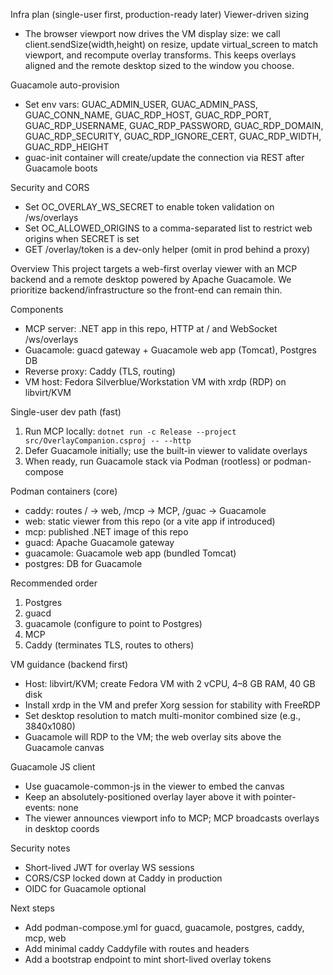Infra plan (single-user first, production-ready later)
Viewer-driven sizing
- The browser viewport now drives the VM display size: we call client.sendSize(width,height) on resize, update virtual_screen to match viewport, and recompute overlay transforms. This keeps overlays aligned and the remote desktop sized to the window you choose.


Guacamole auto-provision
- Set env vars: GUAC_ADMIN_USER, GUAC_ADMIN_PASS, GUAC_CONN_NAME, GUAC_RDP_HOST, GUAC_RDP_PORT, GUAC_RDP_USERNAME, GUAC_RDP_PASSWORD, GUAC_RDP_DOMAIN, GUAC_RDP_SECURITY, GUAC_RDP_IGNORE_CERT, GUAC_RDP_WIDTH, GUAC_RDP_HEIGHT
- guac-init container will create/update the connection via REST after Guacamole boots


Security and CORS
- Set OC_OVERLAY_WS_SECRET to enable token validation on /ws/overlays
- Set OC_ALLOWED_ORIGINS to a comma-separated list to restrict web origins when SECRET is set
- GET /overlay/token is a dev-only helper (omit in prod behind a proxy)


Overview
This project targets a web-first overlay viewer with an MCP backend and a remote desktop powered by Apache Guacamole.
We prioritize backend/infrastructure so the front-end can remain thin.

Components
- MCP server: .NET app in this repo, HTTP at / and WebSocket /ws/overlays
- Guacamole: guacd gateway + Guacamole web app (Tomcat), Postgres DB
- Reverse proxy: Caddy (TLS, routing)
- VM host: Fedora Silverblue/Workstation VM with xrdp (RDP) on libvirt/KVM

Single-user dev path (fast)
1) Run MCP locally: `dotnet run -c Release --project src/OverlayCompanion.csproj -- --http`
2) Defer Guacamole initially; use the built-in viewer to validate overlays
3) When ready, run Guacamole stack via Podman (rootless) or podman-compose

Podman containers (core)
- caddy: routes / -> web, /mcp -> MCP, /guac -> Guacamole
- web: static viewer from this repo (or a vite app if introduced)
- mcp: published .NET image of this repo
- guacd: Apache Guacamole gateway
- guacamole: Guacamole web app (bundled Tomcat)
- postgres: DB for Guacamole

Recommended order
1) Postgres
2) guacd
3) guacamole (configure to point to Postgres)
4) MCP
5) Caddy (terminates TLS, routes to others)

VM guidance (backend first)
- Host: libvirt/KVM; create Fedora VM with 2 vCPU, 4–8 GB RAM, 40 GB disk
- Install xrdp in the VM and prefer Xorg session for stability with FreeRDP
- Set desktop resolution to match multi-monitor combined size (e.g., 3840x1080)
- Guacamole will RDP to the VM; the web overlay sits above the Guacamole canvas

Guacamole JS client
- Use guacamole-common-js in the viewer to embed the canvas
- Keep an absolutely-positioned overlay layer above it with pointer-events: none
- The viewer announces viewport info to MCP; MCP broadcasts overlays in desktop coords

Security notes
- Short-lived JWT for overlay WS sessions
- CORS/CSP locked down at Caddy in production
- OIDC for Guacamole optional

Next steps
- Add podman-compose.yml for guacd, guacamole, postgres, caddy, mcp, web
- Add minimal caddy Caddyfile with routes and headers
- Add a bootstrap endpoint to mint short-lived overlay tokens
